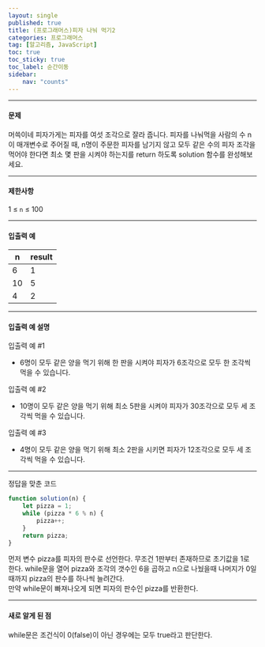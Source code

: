 ```yaml
---
layout: single
published: true
title: (프로그래머스)피자 나눠 먹기2
categories: 프로그래머스
tag: [알고리즘, JavaScript]
toc: true
toc_sticky: true
toc_label: 순간이동
sidebar:
    nav: "counts"
---
```


- - -
#### 문제

머쓱이네 피자가게는 피자를 여섯 조각으로 잘라 줍니다. 피자를 나눠먹을 사람의 수 n이 매개변수로 주어질 때, n명이 주문한 피자를 남기지 않고 모두 같은 수의 피자 조각을 먹어야 한다면 최소 몇 판을 시켜야 하는지를 return 하도록 solution 함수를 완성해보세요.

- - -
#### 제한사항
1 ≤ `n` ≤ 100

- - -
#### 입출력 예
| n   | result |
|-----|--------|
| 6   | 1      |
| 10  | 5      |
| 4   | 2      |
- - -
#### 입출력 예 설명

입출력 예 #1
- 6명이 모두 같은 양을 먹기 위해 한 판을 시켜야 피자가 6조각으로 모두 한 조각씩 먹을 수 있습니다.

입출력 예 #2
- 10명이 모두 같은 양을 먹기 위해 최소 5판을 시켜야 피자가 30조각으로 모두 세 조각씩 먹을 수 있습니다.

입출력 예 #3
- 4명이 모두 같은 양을 먹기 위해 최소 2판을 시키면 피자가 12조각으로 모두 세 조각씩 먹을 수 있습니다.

- - -
정답을 맞춘 코드
```javascript
function solution(n) {
    let pizza = 1;
    while (pizza * 6 % n) {
        pizza++;
    }
    return pizza;
}
```

먼저 변수 pizza를 피자의 판수로 선언한다. 무조건 1판부터 존재하므로 초기값을 1로 한다.
while문을 열어 pizza와 조각의 갯수인 6을 곱하고 n으로 나눴을때 나머지가 0일때까지 pizza의 판수를 하나씩 늘려간다.  
만약 while문이 빠져나오게 되면 피자의 판수인 pizza를 반환한다.
  
- - -
#### 새로 알게 된 점

while문은 조건식이 0(false)이 아닌 경우에는 모두 true라고 판단한다.
